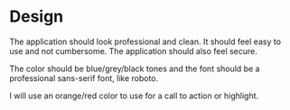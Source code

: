 # Design

The application should look professional and clean. It should feel easy to use and not cumbersome.
The application should also feel secure.

The color should be blue/grey/black tones and the font should be a professional sans-serif font, like roboto.

I will use an orange/red color to use for a call to action or highlight.
